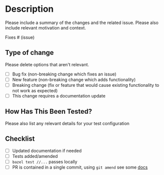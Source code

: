 # Description

Please include a summary of the changes and the related issue. Please also
include relevant motivation and context.

Fixes # (issue)

## Type of change

Please delete options that aren't relevant.

- [ ] Bug fix (non-breaking change which fixes an issue)
- [ ] New feature (non-breaking change which adds functionality)
- [ ] Breaking change (fix or feature that would cause existing functionality to
  not work as expected)
- [ ] This change requires a documentation update

## How Has This Been Tested?

Please also list any relevant details for your test configuration

## Checklist

- [ ] Updated documentation if needed
- [ ] Tests added/amended
- [ ] `bazel test //...`  passes locally
- [ ] PR is contained in a single commit, using `git amend` see some [docs](https://www.atlassian.com/git/tutorials/rewriting-history)
